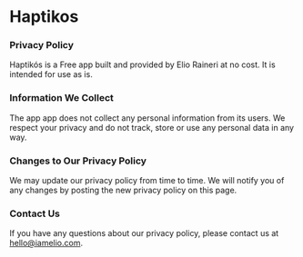 # Haptikos

### Privacy Policy ###
Haptikós is a Free app built and provided by Elio Raineri at no cost. It is intended for use as is.

### Information We Collect ###
The app app does not collect any personal information from its users. We respect your privacy and do not track, store or use any personal data in any way.

### Changes to Our Privacy Policy ###
We may update our privacy policy from time to time. We will notify you of any changes by posting the new privacy policy on this page.

### Contact Us ###
If you have any questions about our privacy policy, please contact us at hello@iamelio.com.
